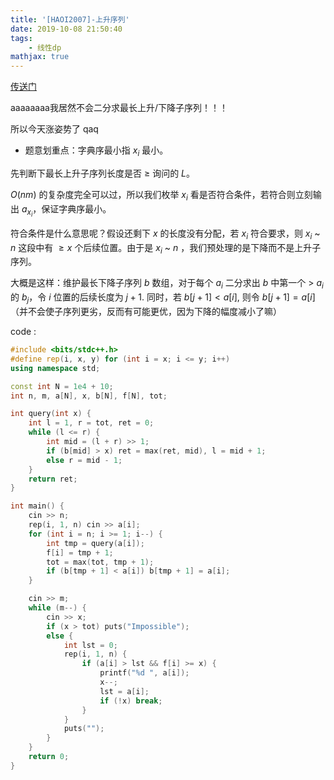 ```yaml
---
title: '[HAOI2007]-上升序列'
date: 2019-10-08 21:50:40
tags: 
    - 线性dp
mathjax: true
---
```


[传送门](https://www.luogu.org/problem/P2215)

aaaaaaaa我居然不会二分求最长上升/下降子序列！！！

所以今天涨姿势了 qaq

* 题意划重点：字典序最小指 $x_i$ 最小。

先判断下最长上升子序列长度是否 $\geq$ 询问的 $L$。

$O(nm)$ 的复杂度完全可以过，所以我们枚举 $x_i$ 看是否符合条件，若符合则立刻输出 $a_{x_i}$，保证字典序最小。

符合条件是什么意思呢？假设还剩下 $x$ 的长度没有分配，若 $x_i$ 符合要求，则 $x_i$ ~ $n$ 这段中有 $\geq x$ 个后续位置。由于是 $x_i$ ~ $n$ ，我们预处理的是下降而不是上升子序列。

大概是这样：维护最长下降子序列 $b$ 数组，对于每个 $a_i$ 二分求出 $b$ 中第一个 > $a_i$ 的 $b_j$，令 $i$ 位置的后续长度为 $j + 1$.
同时，若 $b[j + 1] < a[i]$, 则令 $b[j + 1] = a[i]$（并不会使子序列更劣，反而有可能更优，因为下降的幅度减小了嘛）

code :
``` c++
#include <bits/stdc++.h>
#define rep(i, x, y) for (int i = x; i <= y; i++)
using namespace std;

const int N = 1e4 + 10;
int n, m, a[N], x, b[N], f[N], tot;

int query(int x) {
    int l = 1, r = tot, ret = 0;
    while (l <= r) {
        int mid = (l + r) >> 1;
        if (b[mid] > x) ret = max(ret, mid), l = mid + 1;
        else r = mid - 1;
    }
    return ret;
}

int main() {
    cin >> n;
    rep(i, 1, n) cin >> a[i];
    for (int i = n; i >= 1; i--) {
        int tmp = query(a[i]);
        f[i] = tmp + 1;
        tot = max(tot, tmp + 1);
        if (b[tmp + 1] < a[i]) b[tmp + 1] = a[i];
    }

    cin >> m;
    while (m--) {
        cin >> x;
        if (x > tot) puts("Impossible");
        else {
            int lst = 0;
            rep(i, 1, n) {
                if (a[i] > lst && f[i] >= x) {
                    printf("%d ", a[i]);
                    x--;
                    lst = a[i];
                    if (!x) break;
                }
            }
            puts("");
        }
    }
    return 0;
}
```